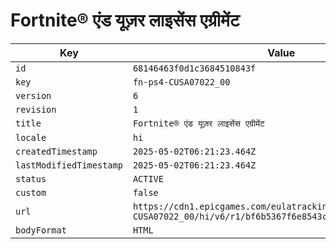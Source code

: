 # Fortnite® एंड यूज़र लाइसेंस एग्रीमेंट

| Key | Value |
| --- | ----- |
| `id` | `68146463f0d1c3684510843f` |
| `key` | `fn-ps4-CUSA07022_00` |
| `version` | `6` |
| `revision` | `1` |
| `title` | `Fortnite® एंड यूज़र लाइसेंस एग्रीमेंट` |
| `locale` | `hi` |
| `createdTimestamp` | `2025-05-02T06:21:23.464Z` |
| `lastModifiedTimestamp` | `2025-05-02T06:21:23.464Z` |
| `status` | `ACTIVE` |
| `custom` | `false` |
| `url` | `https://cdn1.epicgames.com/eulatracking-download/fn-ps4-CUSA07022_00/hi/v6/r1/bf6b5367f6e8543c20d74db266f63abe.pdf` |
| `bodyFormat` | `HTML` |
